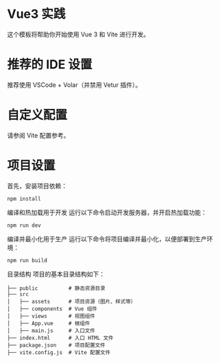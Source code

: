 # Vue3 实践
这个模板将帮助你开始使用 Vue 3 和 Vite 进行开发。

# 推荐的 IDE 设置
推荐使用 VSCode + Volar（并禁用 Vetur 插件）。

# 自定义配置
请参阅 Vite 配置参考。

# 项目设置
首先，安装项目依赖：
```shell
npm install
```

编译和热加载用于开发
运行以下命令启动开发服务器，并开启热加载功能：
```shell
npm run dev
```

编译并最小化用于生产
运行以下命令将项目编译并最小化，以便部署到生产环境：
```shell
npm run build
```

目录结构
项目的基本目录结构如下：
```
├── public          # 静态资源目录
├── src
│   ├── assets      # 项目资源（图片、样式等）
│   ├── components  # Vue 组件
│   ├── views       # 视图组件
│   ├── App.vue     # 根组件
│   ├── main.js     # 入口文件
├── index.html      # 入口 HTML 文件
├── package.json    # 项目配置文件
├── vite.config.js  # Vite 配置文件
```

